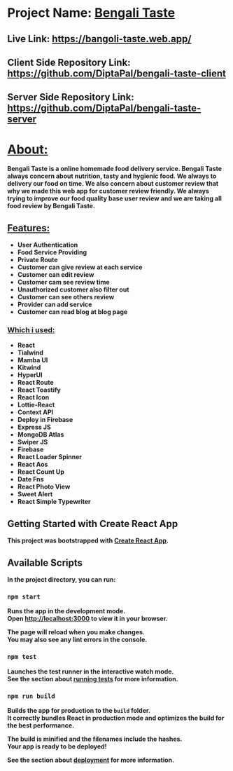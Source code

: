 # Project Name: [Bengali Taste](https://bangoli-taste.web.app/)

## Live Link: https://bangoli-taste.web.app/

## Client Side Repository Link: https://github.com/DiptaPal/bengali-taste-client

## Server Side Repository Link: https://github.com/DiptaPal/bengali-taste-server
# <b><u>About:</u><b>

<p>Bengali Taste is a online homemade food delivery service. Bengali Taste always concern about nutrition, tasty and hygienic food. We always to delivery our food on time. We also concern about customer review that why we made this web app for customer review friendly. We always trying to improve our food quality base user review and we are taking all food review by Bengali Taste.<p> 

## <u>Features:</u>
* User Authentication
* Food Service Providing
* Private Route
* Customer can give review at each service 
* Customer can edit review
* Customer cam see review time
* Unauthorized customer also filter out
* Customer can see others review
* Provider can add service
* Customer can read blog at blog page


### <u>Which i used:</u>
* React
* Tialwind
* Mamba UI
* Kitwind
* HyperUI
* React Route
* React Toastify
* React Icon
* Lottie-React
* Context API
* Deploy in Firebase
* Express JS
* MongoDB Atlas
* Swiper JS 
* Firebase
* React Loader Spinner
* React Aos
* React Count Up
* Date Fns
* React Photo View
* Sweet Alert
* React Simple Typewriter



## Getting Started with Create React App

This project was bootstrapped with [Create React App](https://github.com/facebook/create-react-app).

## Available Scripts

In the project directory, you can run:

### `npm start`

Runs the app in the development mode.\
Open [http://localhost:3000](http://localhost:3000) to view it in your browser.

The page will reload when you make changes.\
You may also see any lint errors in the console.

### `npm test`

Launches the test runner in the interactive watch mode.\
See the section about [running tests](https://facebook.github.io/create-react-app/docs/running-tests) for more information.

### `npm run build`

Builds the app for production to the `build` folder.\
It correctly bundles React in production mode and optimizes the build for the best performance.

The build is minified and the filenames include the hashes.\
Your app is ready to be deployed!

See the section about [deployment](https://facebook.github.io/create-react-app/docs/deployment) for more information.
